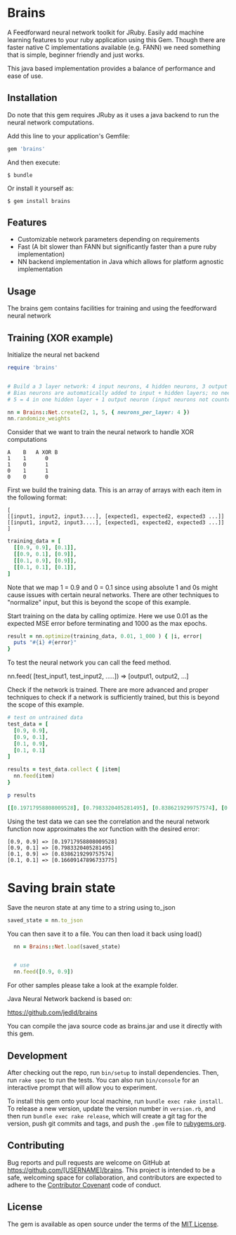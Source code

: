 # Brains

A Feedforward neural network toolkit for JRuby. Easily add machine learning features
to your ruby application using this Gem. Though there are faster native C implementations
available (e.g. FANN) we need something that is simple, beginner friendly and just works.

This java based implementation provides a balance of performance and ease of use.

## Installation

Do note that this gem requires JRuby as it uses a java backend to run the neural network
computations.

Add this line to your application's Gemfile:

```ruby
gem 'brains'
```

And then execute:

    $ bundle

Or install it yourself as:

    $ gem install brains

## Features

* Customizable network parameters depending on requirements
* Fast (A bit slower than FANN but significantly faster than a pure ruby implementation)
* NN backend implementation in Java which allows for platform agnostic implementation

## Usage

The brains gem contains facilities for training and using the feedforward neural network

Training (XOR example)
--------

Initialize the neural net backend

```ruby
require 'brains'


# Build a 3 layer network: 4 input neurons, 4 hidden neurons, 3 output neurons
# Bias neurons are automatically added to input + hidden layers; no need to specify these
# 5 = 4 in one hidden layer + 1 output neuron (input neurons not counted)

nn = Brains::Net.create(2, 1, 5, { neurons_per_layer: 4 })
nn.randomize_weights
```

Consider that we want to train the neural network to handle XOR computations

```
A    B   A XOR B
1    1      0
1    0      1
0    1      1
0    0      0
```

First we build the training data. This is an array of arrays with each item
in the following format:

```
[
[[input1, input2, input3....], [expected1, expected2, expected3 ...]]
[[input1, input2, input3....], [expected1, expected2, expected3 ...]]
]
```

```ruby
training_data = [
  [[0.9, 0.9], [0.1]],
  [[0.9, 0.1], [0.9]],
  [[0.1, 0.9], [0.9]],
  [[0.1, 0.1], [0.1]],
]
```
Note that we map 1 = 0.9 and 0 = 0.1 since using absolute 1 and 0s might cause
issues with certain neural networks. There are other techniques to "normalize"
input, but this is beyond the scope of this example.

Start training on the data by calling optimize. Here we use 0.01 as the expected
MSE error before terminating and 1000 as the max epochs.

```ruby
result = nn.optimize(training_data, 0.01, 1_000 ) { |i, error|
  puts "#{i} #{error}"
}
```

To test the neural network you can call the feed method.

nn.feed( [test_input1, test_input2, .....]) => [output1, output2, ...]

Check if the network is trained. There are more advanced and proper techniques to check if
a network is sufficiently trained, but this is beyond the scope of this example.

```ruby
# test on untrained data
test_data = [
  [0.9, 0.9],
  [0.9, 0.1],
  [0.1, 0.9],
  [0.1, 0.1]
]

results = test_data.collect { |item|
  nn.feed(item)
}

p results

[[0.19717958808009528], [0.7983320405281495], [0.8386219299757574], [0.16609147896733775]]
```

Using the test data we can see the correlation and the neural network function now approximates
the xor function with the desired error:

```
[0.9, 0.9] => [0.19717958808009528]
[0.9, 0.1] => [0.7983320405281495]
[0.1, 0.9] => [0.8386219299757574]
[0.1, 0.1] => [0.16609147896733775]
```

Saving brain state
==================

Save the neuron state at any time to a string using to_json

```ruby
saved_state = nn.to_json
```

You can then save it to a file. You can then load it back using load()

```ruby
  nn = Brains::Net.load(saved_state)


  # use
  nn.feed([0.9, 0.9])
```

For other samples please take a look at the example folder.

Java Neural Network backend is based on:

https://github.com/jedld/brains

You can compile the java source code as brains.jar and use it directly with this gem.

## Development

After checking out the repo, run `bin/setup` to install dependencies. Then, run `rake spec` to run the tests. You can also run `bin/console` for an interactive prompt that will allow you to experiment.

To install this gem onto your local machine, run `bundle exec rake install`. To release a new version, update the version number in `version.rb`, and then run `bundle exec rake release`, which will create a git tag for the version, push git commits and tags, and push the `.gem` file to [rubygems.org](https://rubygems.org).

## Contributing

Bug reports and pull requests are welcome on GitHub at https://github.com/[USERNAME]/brains. This project is intended to be a safe, welcoming space for collaboration, and contributors are expected to adhere to the [Contributor Covenant](http://contributor-covenant.org) code of conduct.


## License

The gem is available as open source under the terms of the [MIT License](http://opensource.org/licenses/MIT).
